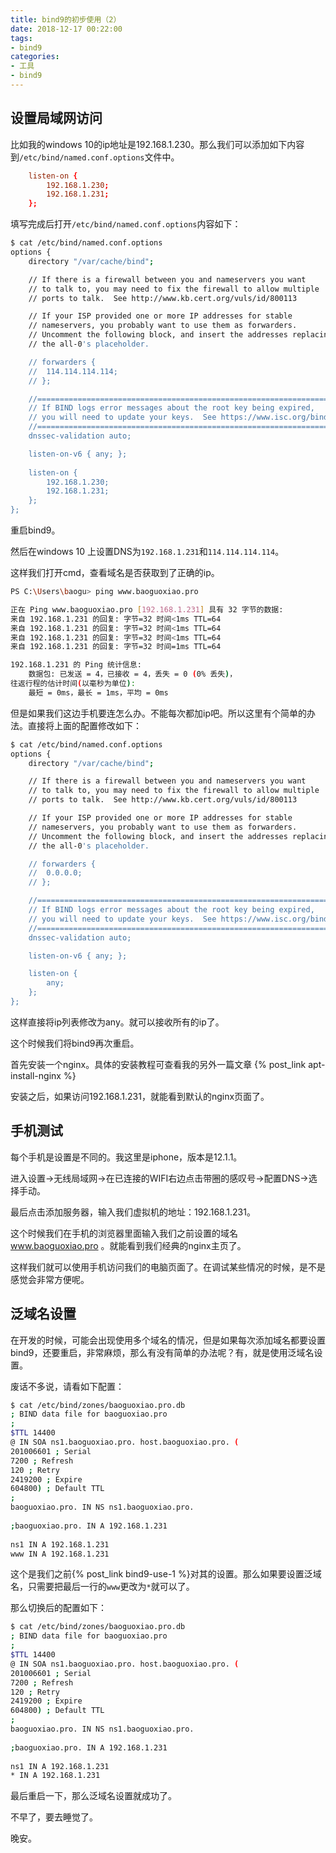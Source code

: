 ```yaml
---
title: bind9的初步使用（2）
date: 2018-12-17 00:22:00
tags: 
- bind9
categories:
- 工具
- bind9
---
```

## 设置局域网访问

比如我的windows 10的ip地址是192.168.1.230。那么我们可以添加如下内容到`/etc/bind/named.conf.options`文件中。

<!-- more -->

```conf
    listen-on {
        192.168.1.230;
        192.168.1.231;
    };
```

填写完成后打开`/etc/bind/named.conf.options`内容如下：

```bash
$ cat /etc/bind/named.conf.options 
options {
	directory "/var/cache/bind";

	// If there is a firewall between you and nameservers you want
	// to talk to, you may need to fix the firewall to allow multiple
	// ports to talk.  See http://www.kb.cert.org/vuls/id/800113

	// If your ISP provided one or more IP addresses for stable 
	// nameservers, you probably want to use them as forwarders.  
	// Uncomment the following block, and insert the addresses replacing 
	// the all-0's placeholder.

	// forwarders {
	//	114.114.114.114;
	// };

	//========================================================================
	// If BIND logs error messages about the root key being expired,
	// you will need to update your keys.  See https://www.isc.org/bind-keys
	//========================================================================
	dnssec-validation auto;

	listen-on-v6 { any; };
    
    listen-on {
        192.168.1.230;
        192.168.1.231;
    };
};
```

重启bind9。

然后在windows 10 上设置DNS为`192.168.1.231`和`114.114.114.114`。

这样我们打开cmd，查看域名是否获取到了正确的ip。

```bash
PS C:\Users\baogu> ping www.baoguoxiao.pro

正在 Ping www.baoguoxiao.pro [192.168.1.231] 具有 32 字节的数据:
来自 192.168.1.231 的回复: 字节=32 时间<1ms TTL=64
来自 192.168.1.231 的回复: 字节=32 时间<1ms TTL=64
来自 192.168.1.231 的回复: 字节=32 时间<1ms TTL=64
来自 192.168.1.231 的回复: 字节=32 时间=1ms TTL=64

192.168.1.231 的 Ping 统计信息:
    数据包: 已发送 = 4，已接收 = 4，丢失 = 0 (0% 丢失)，
往返行程的估计时间(以毫秒为单位):
    最短 = 0ms，最长 = 1ms，平均 = 0ms
```

但是如果我们这边手机要连怎么办。不能每次都加ip吧。所以这里有个简单的办法。直接将上面的配置修改如下：

```bash
$ cat /etc/bind/named.conf.options 
options {
	directory "/var/cache/bind";

	// If there is a firewall between you and nameservers you want
	// to talk to, you may need to fix the firewall to allow multiple
	// ports to talk.  See http://www.kb.cert.org/vuls/id/800113

	// If your ISP provided one or more IP addresses for stable 
	// nameservers, you probably want to use them as forwarders.  
	// Uncomment the following block, and insert the addresses replacing 
	// the all-0's placeholder.

	// forwarders {
	// 	0.0.0.0;
	// };

	//========================================================================
	// If BIND logs error messages about the root key being expired,
	// you will need to update your keys.  See https://www.isc.org/bind-keys
	//========================================================================
	dnssec-validation auto;

	listen-on-v6 { any; };

    listen-on {
        any;
    };
};
```

这样直接将ip列表修改为any。就可以接收所有的ip了。

这个时候我们将bind9再次重启。

首先安装一个nginx。具体的安装教程可查看我的另外一篇文章 {% post_link apt-install-nginx %}

安装之后，如果访问192.168.1.231，就能看到默认的nginx页面了。

## 手机测试

每个手机是设置是不同的。我这里是iphone，版本是12.1.1。

进入设置->无线局域网->在已连接的WIFI右边点击带圈的感叹号->配置DNS->选择手动。

最后点击添加服务器，输入我们虚拟机的地址：192.168.1.231。

这个时候我们在手机的浏览器里面输入我们之前设置的域名 www.baoguoxiao.pro 。就能看到我们经典的nginx主页了。

这样我们就可以使用手机访问我们的电脑页面了。在调试某些情况的时候，是不是感觉会非常方便呢。

## 泛域名设置

在开发的时候，可能会出现使用多个域名的情况，但是如果每次添加域名都要设置bind9，还要重启，非常麻烦，那么有没有简单的办法呢？有，就是使用泛域名设置。

废话不多说，请看如下配置：

```bash
$ cat /etc/bind/zones/baoguoxiao.pro.db 
; BIND data file for baoguoxiao.pro
;
$TTL 14400
@ IN SOA ns1.baoguoxiao.pro. host.baoguoxiao.pro. (
201006601 ; Serial
7200 ; Refresh
120 ; Retry
2419200 ; Expire
604800) ; Default TTL
;
baoguoxiao.pro. IN NS ns1.baoguoxiao.pro.
 
;baoguoxiao.pro. IN A 192.168.1.231
 
ns1 IN A 192.168.1.231
www IN A 192.168.1.231
```

这个是我们之前{% post_link bind9-use-1 %}对其的设置。那么如果要设置泛域名，只需要把最后一行的`www`更改为`*`就可以了。

那么切换后的配置如下：

```bash
$ cat /etc/bind/zones/baoguoxiao.pro.db 
; BIND data file for baoguoxiao.pro
;
$TTL 14400
@ IN SOA ns1.baoguoxiao.pro. host.baoguoxiao.pro. (
201006601 ; Serial
7200 ; Refresh
120 ; Retry
2419200 ; Expire
604800) ; Default TTL
;
baoguoxiao.pro. IN NS ns1.baoguoxiao.pro.
 
;baoguoxiao.pro. IN A 192.168.1.231
 
ns1 IN A 192.168.1.231
* IN A 192.168.1.231
```

最后重启一下，那么泛域名设置就成功了。

不早了，要去睡觉了。

晚安。
